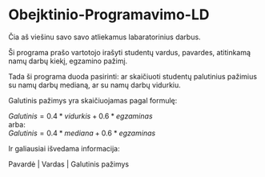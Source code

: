 # Obejktinio-Programavimo-LD
Čia aš  viešinu savo savo atliekamus labaratorinius darbus.

Ši programa prašo vartotojo irašyti studentų vardus, pavardes, atitinkamą namų darbų kiekį, egzamino pažimį.

Tada ši programa duoda pasirinti: ar skaičiuoti studentų palutinius pažimius su namų darbų medianą, ar su namų darbų vidurkiu.

Galutinis pažimys yra skaičiuojamas pagal formulę:


$Galutinis = 0.4 * vidurkis + 0.6 * egzaminas$ </br>
arba: </br>
$Galutinis = 0.4 * mediana + 0.6 * egzaminas$

Ir galiausiai išvedama informacija:

Pavardė | Vardas | Galutinis pažimys
